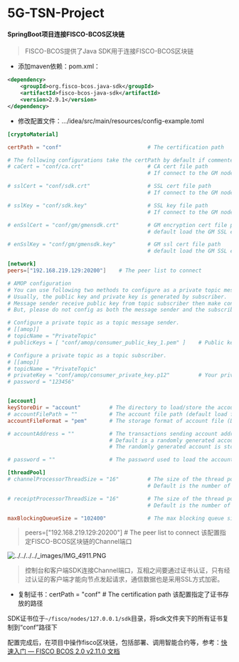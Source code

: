 # 5G-TSN-Project

#### SpringBoot项目连接FISCO-BCOS区块链

> FISCO-BCOS提供了Java SDK用于连接FISCO-BCOS区块链

- 添加maven依赖：pom.xml：

```xml
<dependency>
    <groupId>org.fisco-bcos.java-sdk</groupId>
    <artifactId>fisco-bcos-java-sdk</artifactId>
    <version>2.9.1</version>
</dependency>
```

- 修改配置文件：.../idea/src/main/resources/config-example.toml

```toml
[cryptoMaterial]

certPath = "conf"                           # The certification path

# The following configurations take the certPath by default if commented
# caCert = "conf/ca.crt"                    # CA cert file path
                                            # If connect to the GM node, default CA cert path is ${certPath}/gm/gmca.crt

# sslCert = "conf/sdk.crt"                  # SSL cert file path
                                            # If connect to the GM node, the default SDK cert path is ${certPath}/gm/gmsdk.crt

# sslKey = "conf/sdk.key"                   # SSL key file path
                                            # If connect to the GM node, the default SDK privateKey path is ${certPath}/gm/gmsdk.key

# enSslCert = "conf/gm/gmensdk.crt"         # GM encryption cert file path
                                            # default load the GM SSL encryption cert from ${certPath}/gm/gmensdk.crt

# enSslKey = "conf/gm/gmensdk.key"          # GM ssl cert file path
                                            # default load the GM SSL encryption privateKey from ${certPath}/gm/gmensdk.key

[network]
peers=["192.168.219.129:20200"]    # The peer list to connect

# AMOP configuration
# You can use following two methods to configure as a private topic message sender or subscriber.
# Usually, the public key and private key is generated by subscriber.
# Message sender receive public key from topic subscriber then make configuration.
# But, please do not config as both the message sender and the subscriber of one private topic, or you may send the message to yourself.

# Configure a private topic as a topic message sender.
# [[amop]]
# topicName = "PrivateTopic"
# publicKeys = [ "conf/amop/consumer_public_key_1.pem" ]    # Public keys of the nodes that you want to send AMOP message of this topic to.

# Configure a private topic as a topic subscriber.
# [[amop]]
# topicName = "PrivateTopic"
# privateKey = "conf/amop/consumer_private_key.p12"         # Your private key that used to subscriber verification.
# password = "123456"


[account]
keyStoreDir = "account"         # The directory to load/store the account file, default is "account"
# accountFilePath = ""          # The account file path (default load from the path specified by the keyStoreDir)
accountFileFormat = "pem"       # The storage format of account file (Default is "pem", "p12" as an option)

# accountAddress = ""           # The transactions sending account address
                                # Default is a randomly generated account
                                # The randomly generated account is stored in the path specified by the keyStoreDir

# password = ""                 # The password used to load the account file

[threadPool]
# channelProcessorThreadSize = "16"         # The size of the thread pool to process channel callback
                                            # Default is the number of cpu cores

# receiptProcessorThreadSize = "16"         # The size of the thread pool to process transaction receipt notification
                                            # Default is the number of cpu cores

maxBlockingQueueSize = "102400"             # The max blocking queue size of the thread pool
```

> peers=["192.168.219.129:20200"]    # The peer list to connect 该配置指定FISCO-BCOS区块链的Channel端口

![../../../../_images/IMG_4911.PNG](https://fisco-bcos-documentation.readthedocs.io/zh-cn/latest/_images/IMG_4911.PNG)

> 控制台和客户端SDK连接Channel端口，互相之间要通过证书认证，只有经过认证的客户端才能向节点发起请求，通信数据也是采用SSL方式加密。

- 复制证书：certPath = "conf"  # The certification path 该配置指定了证书存放的路径

SDK证书位于`~/fisco/nodes/127.0.0.1/sdk`目录，将sdk文件夹下的所有证书复制到“conf”路径下

配置完成后，在项目中操作fisco区块链，包括部署、调用智能合约等，参考：[快速入门 — FISCO BCOS 2.0 v2.11.0 文档](https://fisco-bcos-documentation.readthedocs.io/zh-cn/latest/docs/sdk/java_sdk/quick_start.html)